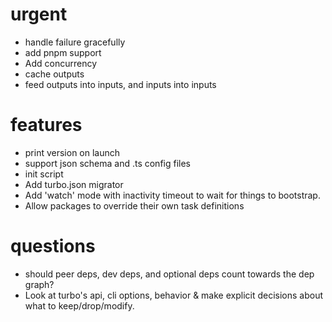 # urgent

- handle failure gracefully
- add pnpm support
- Add concurrency
- cache outputs
- feed outputs into inputs, and inputs into inputs

# features

- print version on launch
- support json schema and .ts config files
- init script
- Add turbo.json migrator
- Add 'watch' mode with inactivity timeout to wait for things to bootstrap.
- Allow packages to override their own task definitions

# questions

- should peer deps, dev deps, and optional deps count towards the dep graph?
- Look at turbo's api, cli options, behavior & make explicit decisions about what to
  keep/drop/modify.
